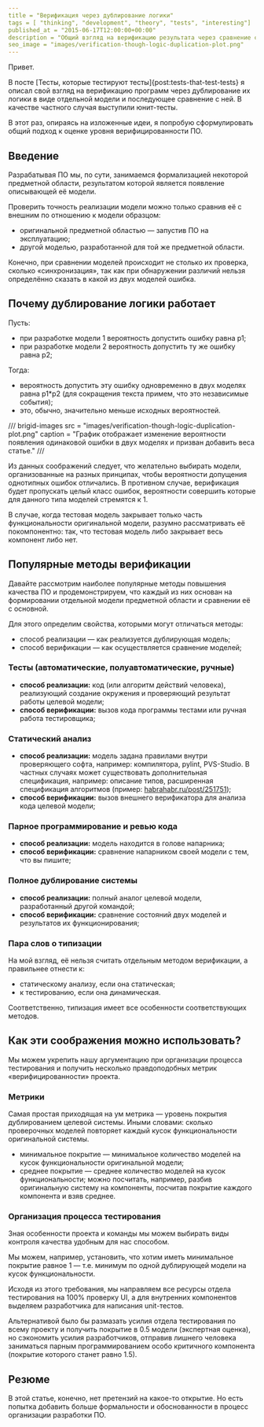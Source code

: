 ```yaml
---
title = "Верификация через дублирование логики"
tags = [ "thinking", "development", "theory", "tests", "interesting"]
published_at = "2015-06-17T12:00:00+00:00"
description = "Общий взгляд на верификацию результата через сравнение с «параллельными» моделями той же штуки. На примере разработки ПО."
seo_image = "images/verification-though-logic-duplication-plot.png"
---
```


Привет.

В посте [Тесты, которые тестируют тесты]{post:tests-that-test-tests} я описал свой взгляд на верификацию программ через дублирование их логики в виде отдельной модели и последующее сравнение с ней. В качестве частного случая выступили юнит-тесты.

В этот раз, опираясь на изложенные идеи, я попробую сформулировать общий подход к оценке уровня верифицированности ПО.

<!-- more -->

## Введение

Разрабатывая ПО мы, по сути, занимаемся формализацией некоторой предметной области, результатом которой является появление описывающей её модели.

Проверить точность реализации модели можно только сравнив её с внешним по отношению к модели образцом:

- оригинальной предметной областью — запустив ПО на эксплуатацию;
- другой моделью, разработанной для той же предметной области.

Конечно, при сравнении моделей происходит не столько их проверка, сколько «синхронизация», так как при обнаружении различий нельзя определённо сказать в какой из двух моделей ошибка.

## Почему дублирование логики работает

Пусть:

- при разработке модели 1 вероятность допустить ошибку равна p1;
- при разработке модели 2 вероятность допустить ту же ошибку равна p2;

Тогда:

- вероятность допустить эту ошибку одновременно в двух моделях равна p1\*p2 (для сокращения текста примем, что это независимые события);
- это, обычно, значительно меньше исходных вероятностей.

/// brigid-images
src = "images/verification-though-logic-duplication-plot.png"
caption = "График отображает изменение вероятности появления одинаковой ошибки в двух моделях и призван добавить веса статье."
///

Из данных соображений следует, что желательно выбирать модели, организованные на разных принципах, чтобы вероятности допущения однотипных ошибок отличались. В противном случае, верификация будет пропускать целый класс ошибок, вероятности совершить которые для данного типа моделей стремятся к 1.

В случае, когда тестовая модель закрывает только часть функциональности оригинальной модели, разумно рассматривать её покомпонентно: так, что тестовая модель либо закрывает весь компонент либо нет.

## Популярные методы верификации

Давайте рассмотрим наиболее популярные методы повышения качества ПО и продемонстрируем, что каждый из них основан на формировании отдельной модели предметной области и сравнении её с основной.

Для этого определим свойства, которыми могут отличаться методы:

- способ реализации — как реализуется дублирующая модель;
- способ верификации — как осуществляется сравнение моделей;

### Тесты (автоматические, полуавтоматические, ручные)

- **способ реализации:** код (или алгоритм действий человека), реализующий создание окружения и проверяющий результат работы целевой модели;
- **способ верификации:** вызов кода программы тестами или ручная работа тестировщика;

### Статический анализ

- **способ реализации:** модель задана правилами внутри проверяющего софта, например: компилятора, pylint, PVS-Studio. В частных случаях может существовать дополнительная спецификация, например: описание типов, расширенная спецификация алгоритмов (пример: [habrahabr.ru/post/251751](http://habrahabr.ru/post/251751/));
- **способ верификации:** вызов внешнего верификатора для анализа кода целевой модели;

### Парное программирование и ревью кода

- **способ реализации:** модель находится в голове напарника;
- **способ верификации:** сравнение напарником своей модели с тем, что вы пишите;

### Полное дублирование системы

- **способ реализации:** полный аналог целевой модели, разработанный другой командой;
- **способ верификации:** сравнение состояний двух моделей и результатов их функционирования;

### Пара слов о типизации

На мой взгляд, её нельзя считать отдельным методом верификации, а правильнее отнести к:

- статическому анализу, если она статическая;
- к тестированию, если она динамическая.

Соответственно, типизация имеет все особенности соответствующих методов.

## Как эти соображения можно использовать?

Мы можем укрепить нашу аргументацию при организации процесса тестирования и получить несколько правдоподобных метрик «верифицированности» проекта.

### Метрики

Самая простая приходящая на ум метрика — уровень покрытия дублированием целевой системы. Иными словами: сколько проверочных моделей повторяет каждый кусок функциональности оригинальной системы.

- минимальное покрытие — минимальное количество моделей на кусок функциональности оригинальной модели;
- среднее покрытие — среднее количество моделей на кусок функциональности; можно посчитать, например, разбив оригинальную систему на компоненты, посчитав покрытие каждого компонента и взяв среднее.

### Организация процесса тестирования

Зная особенности проекта и команды мы можем выбирать виды контроля качества удобным для нас способом.

Мы можем, например, установить, что хотим иметь минимальное покрытие равное 1 — т.е. минимум по одной дублирующей модели на кусок функциональности.

Исходя из этого требования, мы направляем все ресурсы отдела тестирования на 100% проверку UI, а для внутренних компонентов выделяем разработчика для написания unit-тестов.

Альтернативой было бы размазать усилия отдела тестирования по всему проекту и получить покрытие в 0.5 модели (экспертная оценка), но сэкономить усилия разработчиков, отправив лишнего человека заниматься парным программированием особо критичного компонента (покрытие которого станет равно 1.5).

## Резюме

В этой статье, конечно, нет претензий на какое-то открытие. Но есть попытка добавить больше формальности и обоснованности в процесс организации разработки ПО.
